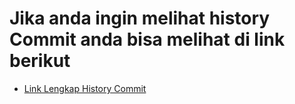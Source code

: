 # Jika anda ingin melihat history Commit anda bisa melihat di link berikut

- [Link Lengkap History Commit](https://github.com/Aditypraa/Mini-Project/tree/javascript/task-management)
